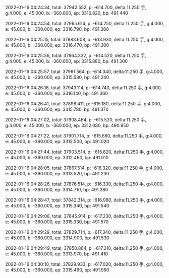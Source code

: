 2022-01-16 04:24:34, total: 37942.552, p: -614.700, delta:11.250 手, g:4.000, e: 45.000, b: -360.000, ep: 3316.820, bp: 491.440

2022-01-16 04:24:54, total: 37965.614, p: -614.250, delta:11.250 手, g:4.000, e: 45.000, b: -360.000, ep: 3316.790, bp: 491.380

2022-01-16 04:25:15, total: 37983.608, p: -613.930, delta:11.250 手, g:4.000, e: 45.000, b: -360.000, ep: 3316.470, bp: 491.300

2022-01-16 04:25:36, total: 37964.332, p: -614.520, delta:11.250 手, g:4.000, e: 45.000, b: -360.000, ep: 3315.880, bp: 491.300

2022-01-16 04:25:57, total: 37961.564, p: -614.340, delta:11.250 手, g:4.000, e: 45.000, b: -360.000, ep: 3315.580, bp: 491.240

2022-01-16 04:26:18, total: 37943.114, p: -614.740, delta:11.250 手, g:4.000, e: 45.000, b: -360.000, ep: 3316.140, bp: 491.360

2022-01-16 04:26:41, total: 37896.411, p: -615.180, delta:11.250 手, g:4.000, e: 45.000, b: -360.000, ep: 3315.780, bp: 491.370

2022-01-16 04:27:02, total: 37908.464, p: -615.520, delta:11.250 手, g:4.000, e: 45.000, b: -360.000, ep: 3312.080, bp: 490.950

2022-01-16 04:27:22, total: 37901.714, p: -615.660, delta:11.250 手, g:4.000, e: 45.000, b: -360.000, ep: 3312.500, bp: 491.020

2022-01-16 04:27:44, total: 37903.514, p: -615.620, delta:11.250 手, g:4.000, e: 45.000, b: -360.000, ep: 3312.460, bp: 491.010

2022-01-16 04:28:05, total: 37867.514, p: -616.320, delta:11.250 手, g:4.000, e: 45.000, b: -360.000, ep: 3313.520, bp: 491.230

2022-01-16 04:28:26, total: 37876.514, p: -616.330, delta:11.250 手, g:4.000, e: 45.000, b: -360.000, ep: 3314.710, bp: 491.380

2022-01-16 04:28:47, total: 37842.314, p: -616.980, delta:11.250 手, g:4.000, e: 45.000, b: -360.000, ep: 3315.340, bp: 491.540

2022-01-16 04:29:08, total: 37845.914, p: -617.230, delta:11.250 手, g:4.000, e: 45.000, b: -360.000, ep: 3315.330, bp: 491.570

2022-01-16 04:29:29, total: 37829.714, p: -617.340, delta:11.250 手, g:4.000, e: 45.000, b: -360.000, ep: 3314.900, bp: 491.530

2022-01-16 04:29:49, total: 37850.864, p: -617.310, delta:11.250 手, g:4.000, e: 45.000, b: -360.000, ep: 3313.970, bp: 491.410

2022-01-16 04:30:10, total: 37829.933, p: -617.020, delta:11.250 手, g:4.000, e: 45.000, b: -360.000, ep: 3315.460, bp: 491.560